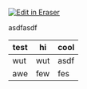 <p><a target="_blank" href="https://eraser-qa.web.app/workspace/yNhTo6Rjf6TwKO3nRcI0" id="edit-in-eraser-github-link"><img alt="Edit in Eraser" src="https://firebasestorage.googleapis.com/v0/b/second-petal-295822.appspot.com/o/images%2Fgithub%2FOpen%20in%20Eraser.svg?alt=media&amp;token=968381c8-a7e7-472a-8ed6-4a6626da5501"></a></p>

asdfasdf

| test | hi | cool |
| ----- | ----- | ----- |
| wut | wut | asdf |
| awe | few | fes |



<!--- Eraser file: https://eraser-qa.web.app/workspace/yNhTo6Rjf6TwKO3nRcI0 --->